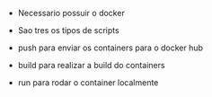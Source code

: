 - Necessario possuir o docker
- Sao tres os tipos de scripts

- push para enviar os containers para o docker hub
- build para realizar a build do containers
- run para rodar o container localmente